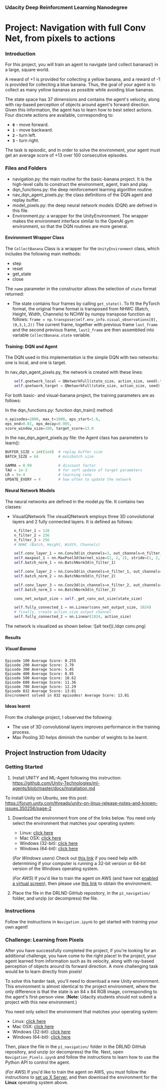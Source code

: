 ### Udacity Deep Reinforcment Learning Nanodegree 
# Project: Navigation with full Conv Net, from pixels to actions

### Introduction

For this project, you will train an agent to navigate (and collect bananas!) in a large, square world.  

A reward of +1 is provided for collecting a yellow banana, and a reward of -1 is provided for collecting a blue banana.  Thus, the goal of your agent is to collect as many yellow bananas as possible while avoiding blue bananas.  

The state space has 37 dimensions and contains the agent's velocity, along with ray-based perception of objects around agent's forward direction.  Given this information, the agent has to learn how to best select actions.  Four discrete actions are available, corresponding to:
- **`0`** - move forward.
- **`1`** - move backward.
- **`2`** - turn left.
- **`3`** - turn right.

The task is episodic, and in order to solve the environment, your agent must get an average score of +13 over 100 consecutive episodes.

### Files and Folders
* navigation.py: the main routine for the basic-banana project. It is the high-level calls to construct the environment, agent, train and play. 
* dqn_functions.py: the deep reinforcement learning algorithm routine.
* nav_dqn_agent_pixels.py: the class definitions of the DQN agent and replay buffer.
* model_pixels.py: the deep neural network models (DQN) are defined in this file.
* Environment.py: a wrapper for the UnityEnvironment. The wrapper makes the 
environment interface similar to the OpenAI gym environment, so that 
the DQN routines are more general.
 
#### Environment Wrapper Class
The ``CollectBanana`` Class is a wrapper for the ``UnityEnvironment`` class, which 
includes the following main methods:
* step
* reset
* get_state
* close

The ``name`` parameter in the 
constructor allows the selection of ``state`` format returned:

* The state contains four frames by calling ``get_state()``. 
To fit the PyTorch format, the original frame format is transposed from NHWC (Batch, Height, Width, Channels) to NCHW 
 by numpy transpose function as follows:
``frame = np.transpose(self.env_info.visual_observations[0], (0,3,1,2))`` 
The current frame, together with previous frame ``last_frame`` and the second previous frame, ``last2_frame``
are then assemblied into variable ``CollectBanana.state`` variable.

#### Training: DQN and Agent

The DQN used in this implementation is the simple DQN with two networks: one is local, and one is target.

In nav_dqn_agent_pixels.py, the network is created with these lines:
```python
    self.qnetwork_local = QNetworkFull(state_size, action_size, seed).to(device)
    self.qnetwork_target = QNetworkFull(state_size, action_size, seed).to(device)
```

For both basic- and visual-banana project, the training parameters are as follows:

In the dqn_functions.py: function dqn_train() method:
```python
n_episodes=2000, max_t=1000, eps_start=1.0,
eps_end=0.01, eps_decay=0.995,
score_window_size=100, target_score=13.0
```

In the nav_dqn_agent_pixels.py file: the Agent class has parameters to learn():
```python
BUFFER_SIZE = int(1e4)  # replay buffer size
BATCH_SIZE = 64         # minibatch size

GAMMA = 0.99            # discount factor
TAU = 1e-3              # for soft update of target parameters
LR = 5e-4               # learning rate
UPDATE_EVERY = 4        # how often to update the network
```

#### Neural Network Models

The neural networks are defined in the model.py file. It contains two classes: 
* VisualQNetwork
The visualQNetwork employs three 3D convolutional layers and 2 fully connected layers. It is defined as 
follows:
```python
    n_filter_1 = 128
    n_filter_2 = 256
    n_filter_3 = 256
    # NHWC (Batch, Height, Width, Channels)

    self.conv_layer_1 = nn.Conv3d(in_channels=3, out_channels=n_filter_1, kernel_size=(1, 2, 2), stride=(1, 2, 2))
    self.maxpool_1 = nn.MaxPool3d(kernel_size=(1, 2, 2), stride=(1, 2, 2))
    self.batch_norm_1 = nn.BatchNorm3d(n_filter_1)

    self.conv_layer_2 = nn.Conv3d(in_channels=n_filter_1, out_channels=n_filter_2, kernel_size=(1, 2, 2), stride=(1, 2, 2))
    self.batch_norm_2 = nn.BatchNorm3d(n_filter_2)

    self.conv_layer_3 = nn.Conv3d(in_channels=n_filter_2, out_channels=n_filter_3, kernel_size=(4, 2, 2), stride=(1, 2, 2))
    self.batch_norm_3 = nn.BatchNorm3d(n_filter_3)

    conv_net_output_size = self._get_conv_out_size(state_size)

    self.fully_connected_1 = nn.Linear(conv_net_output_size, 1024)     
    # finally, create action_size output channel
    self.fully_connected_2 = nn.Linear(1024, action_size)
```
The network is visualized as shown below:
![alt text](./dqn conv.png)

#### Results

##### Visual Banana
```angular2html
Episode 100	Average Score: 0.255
Episode 200	Average Score: 2.70
Episode 300	Average Score: 5.45
Episode 400	Average Score: 8.95
Episode 500	Average Score: 10.62
Episode 600	Average Score: 11.36
Episode 700	Average Score: 12.29
Episode 832	Average Score: 13.01
Environment solved in 832 episodes!	Average Score: 13.01
```

#### Ideas learnt
From the challenge project, I observed the following:
* The use of 3D convolutional layers improves performance in the training process.
* Max Pooling 3D helps diminish the number of weights to be learnt.

## Project Instruction from Udacity
### Getting Started

1. Install UNITY and ML-Agent following this instruction: 
https://github.com/Unity-Technologies/ml-agents/blob/master/docs/Installation.md

To install Unity on Ubuntu, see this post:
https://forum.unity.com/threads/unity-on-linux-release-notes-and-known-issues.350256/page-2

1. Download the environment from one of the links below.  You need only select the environment that matches your operating system:
    - Linux: [click here](https://s3-us-west-1.amazonaws.com/udacity-drlnd/P1/Banana/Banana_Linux.zip)
    - Mac OSX: [click here](https://s3-us-west-1.amazonaws.com/udacity-drlnd/P1/Banana/Banana.app.zip)
    - Windows (32-bit): [click here](https://s3-us-west-1.amazonaws.com/udacity-drlnd/P1/Banana/Banana_Windows_x86.zip)
    - Windows (64-bit): [click here](https://s3-us-west-1.amazonaws.com/udacity-drlnd/P1/Banana/Banana_Windows_x86_64.zip)
    
    (_For Windows users_) Check out [this link](https://support.microsoft.com/en-us/help/827218/how-to-determine-whether-a-computer-is-running-a-32-bit-version-or-64) if you need help with determining if your computer is running a 32-bit version or 64-bit version of the Windows operating system.

    (_For AWS_) If you'd like to train the agent on AWS (and have not [enabled a virtual screen](https://github.com/Unity-Technologies/ml-agents/blob/master/docs/Training-on-Amazon-Web-Service.md)), then please use [this link](https://s3-us-west-1.amazonaws.com/udacity-drlnd/P1/Banana/Banana_Linux_NoVis.zip) to obtain the environment.

2. Place the file in the DRLND GitHub repository, in the `p1_navigation/` folder, and unzip (or decompress) the file. 

### Instructions

Follow the instructions in `Navigation.ipynb` to get started with training your own agent!  

### Challenge: Learning from Pixels

After you have successfully completed the project, if you're looking for an additional challenge, you have come to the right place!  In the project, your agent learned from information such as its velocity, along with ray-based perception of objects around its forward direction.  A more challenging task would be to learn directly from pixels!

To solve this harder task, you'll need to download a new Unity environment.  This environment is almost identical to the project environment, where the only difference is that the state is an 84 x 84 RGB image, corresponding to the agent's first-person view.  (**Note**: Udacity students should not submit a project with this new environment.)

You need only select the environment that matches your operating system:
- Linux: [click here](https://s3-us-west-1.amazonaws.com/udacity-drlnd/P1/Banana/VisualBanana_Linux.zip)
- Mac OSX: [click here](https://s3-us-west-1.amazonaws.com/udacity-drlnd/P1/Banana/VisualBanana.app.zip)
- Windows (32-bit): [click here](https://s3-us-west-1.amazonaws.com/udacity-drlnd/P1/Banana/VisualBanana_Windows_x86.zip)
- Windows (64-bit): [click here](https://s3-us-west-1.amazonaws.com/udacity-drlnd/P1/Banana/VisualBanana_Windows_x86_64.zip)

Then, place the file in the `p1_navigation/` folder in the DRLND GitHub repository, and unzip (or decompress) the file.  Next, open `Navigation_Pixels.ipynb` and follow the instructions to learn how to use the Python API to control the agent.

(_For AWS_) If you'd like to train the agent on AWS, you must follow the instructions to [set up X Server](https://github.com/Unity-Technologies/ml-agents/blob/master/docs/Training-on-Amazon-Web-Service.md), and then download the environment for the **Linux** operating system above.
